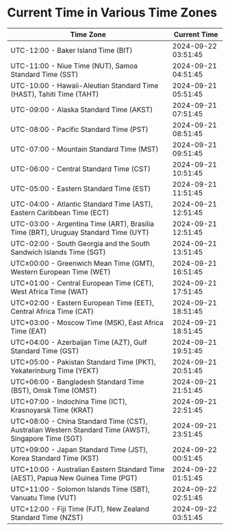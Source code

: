 # Current Time in Various Time Zones

| Time Zone | Current Time |
|-----------|--------------|
| UTC-12:00 - Baker Island Time (BIT) | 2024-09-22 03:51:45 |
| UTC-11:00 - Niue Time (NUT), Samoa Standard Time (SST) | 2024-09-21 04:51:45 |
| UTC-10:00 - Hawaii-Aleutian Standard Time (HAST), Tahiti Time (TAHT) | 2024-09-21 05:51:45 |
| UTC-09:00 - Alaska Standard Time (AKST) | 2024-09-21 07:51:45 |
| UTC-08:00 - Pacific Standard Time (PST) | 2024-09-21 08:51:45 |
| UTC-07:00 - Mountain Standard Time (MST) | 2024-09-21 09:51:45 |
| UTC-06:00 - Central Standard Time (CST) | 2024-09-21 10:51:45 |
| UTC-05:00 - Eastern Standard Time (EST) | 2024-09-21 11:51:45 |
| UTC-04:00 - Atlantic Standard Time (AST), Eastern Caribbean Time (ECT) | 2024-09-21 12:51:45 |
| UTC-03:00 - Argentina Time (ART), Brasília Time (BRT), Uruguay Standard Time (UYT) | 2024-09-21 12:51:45 |
| UTC-02:00 - South Georgia and the South Sandwich Islands Time (SGT) | 2024-09-21 13:51:45 |
| UTC±00:00 - Greenwich Mean Time (GMT), Western European Time (WET) | 2024-09-21 16:51:45 |
| UTC+01:00 - Central European Time (CET), West Africa Time (WAT) | 2024-09-21 17:51:45 |
| UTC+02:00 - Eastern European Time (EET), Central Africa Time (CAT) | 2024-09-21 18:51:45 |
| UTC+03:00 - Moscow Time (MSK), East Africa Time (EAT) | 2024-09-21 18:51:45 |
| UTC+04:00 - Azerbaijan Time (AZT), Gulf Standard Time (GST) | 2024-09-21 19:51:45 |
| UTC+05:00 - Pakistan Standard Time (PKT), Yekaterinburg Time (YEKT) | 2024-09-21 20:51:45 |
| UTC+06:00 - Bangladesh Standard Time (BST), Omsk Time (OMST) | 2024-09-21 21:51:45 |
| UTC+07:00 - Indochina Time (ICT), Krasnoyarsk Time (KRAT) | 2024-09-21 22:51:45 |
| UTC+08:00 - China Standard Time (CST), Australian Western Standard Time (AWST), Singapore Time (SGT) | 2024-09-21 23:51:45 |
| UTC+09:00 - Japan Standard Time (JST), Korea Standard Time (KST) | 2024-09-22 00:51:45 |
| UTC+10:00 - Australian Eastern Standard Time (AEST), Papua New Guinea Time (PGT) | 2024-09-22 01:51:45 |
| UTC+11:00 - Solomon Islands Time (SBT), Vanuatu Time (VUT) | 2024-09-22 02:51:45 |
| UTC+12:00 - Fiji Time (FJT), New Zealand Standard Time (NZST) | 2024-09-22 03:51:45 |
